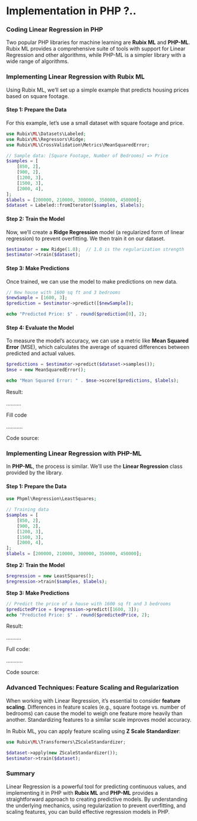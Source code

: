 # Implementation in PHP ?..

### Coding Linear Regression in PHP

Two popular PHP libraries for machine learning are **Rubix ML** and **PHP-ML**. Rubix ML provides a comprehensive suite of tools with support for Linear Regression and other algorithms, while PHP-ML is a simpler library with a wide range of algorithms.

### Implementing Linear Regression with Rubix ML

Using Rubix ML, we’ll set up a simple example that predicts housing prices based on square footage.

#### **Step 1: Prepare the Data**

For this example, let’s use a small dataset with square footage and price.

```php
use Rubix\ML\Datasets\Labeled;
use Rubix\ML\Regressors\Ridge;
use Rubix\ML\CrossValidation\Metrics\MeanSquaredError;

// Sample data: [Square Footage, Number of Bedrooms] => Price
$samples = [
    [850, 2],
    [900, 2],
    [1200, 3],
    [1500, 3],
    [2000, 4],
];
$labels = [200000, 210000, 300000, 350000, 450000];
$dataset = Labeled::fromIterator($samples, $labels);
```

#### **Step 2: Train the Model**

Now, we’ll create a **Ridge Regression** model (a regularized form of linear regression) to prevent overfitting. We then train it on our dataset.

```php
$estimator = new Ridge(1.0);  // 1.0 is the regularization strength
$estimator->train($dataset);
```

#### **Step 3: Make Predictions**

Once trained, we can use the model to make predictions on new data.

```php
// New house with 1600 sq ft and 3 bedrooms
$newSample = [1600, 3];
$prediction = $estimator->predict([$newSample]);

echo "Predicted Price: $" . round($prediction[0], 2);
```

#### **Step 4: Evaluate the Model**

To measure the model’s accuracy, we can use a metric like **Mean Squared Error** (MSE), which calculates the average of squared differences between predicted and actual values.

```php
$predictions = $estimator->predict($dataset->samples());
$mse = new MeanSquaredError();

echo "Mean Squared Error: " . $mse->score($predictions, $labels);
```

Result:

..........

Fill code

...........

Code source:&#x20;



### Implementing Linear Regression with PHP-ML

In **PHP-ML**, the process is similar. We’ll use the **Linear Regression** class provided by the library.

#### **Step 1: Prepare the Data**

```php
use Phpml\Regression\LeastSquares;

// Training data
$samples = [
    [850, 2],
    [900, 2],
    [1200, 3],
    [1500, 3],
    [2000, 4],
];
$labels = [200000, 210000, 300000, 350000, 450000];
```

**Step 2: Train the Model**

```php
$regression = new LeastSquares();
$regression->train($samples, $labels);
```

**Step 3: Make Predictions**

```php
// Predict the price of a house with 1600 sq ft and 3 bedrooms
$predictedPrice = $regression->predict([1600, 3]);
echo "Predicted Price: $" . round($predictedPrice, 2);
```

Result:

..........

Full code:

...........

Code source:&#x20;



### Advanced Techniques: Feature Scaling and Regularization

When working with Linear Regression, it’s essential to consider **feature scaling**. Differences in feature scales (e.g., square footage vs. number of bedrooms) can cause the model to weigh one feature more heavily than another. Standardizing features to a similar scale improves model accuracy.

In Rubix ML, you can apply feature scaling using **Z Scale Standardizer**:

```php
use Rubix\ML\Transformers\ZScaleStandardizer;

$dataset->apply(new ZScaleStandardizer());
$estimator->train($dataset);
```

### Summary

Linear Regression is a powerful tool for predicting continuous values, and implementing it in PHP with **Rubix ML** and **PHP-ML** provides a straightforward approach to creating predictive models. By understanding the underlying mechanics, using regularization to prevent overfitting, and scaling features, you can build effective regression models in PHP.



